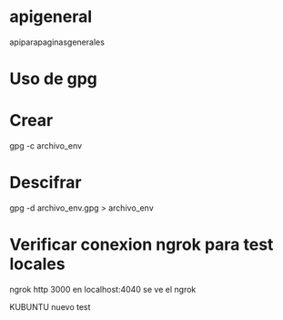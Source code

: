 # apigeneral

apiparapaginasgenerales

# Uso de gpg

# Crear

gpg -c archivo_env

# Descifrar

gpg -d archivo_env.gpg > archivo_env

# Verificar conexion ngrok para test locales

ngrok http 3000
en localhost:4040 se ve el ngrok

KUBUNTU nuevo test
